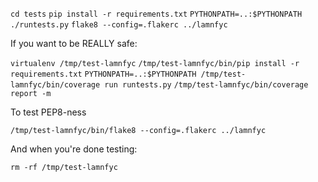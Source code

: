 `cd tests`
`pip install -r requirements.txt`
`PYTHONPATH=..:$PYTHONPATH ./runtests.py`
`flake8 --config=.flakerc ../lamnfyc`

If you want to be REALLY safe:

`virtualenv /tmp/test-lamnfyc`
`/tmp/test-lamnfyc/bin/pip install -r requirements.txt`
`PYTHONPATH=..:$PYTHONPATH /tmp/test-lamnfyc/bin/coverage run runtests.py`
`/tmp/test-lamnfyc/bin/coverage report -m`

To test PEP8-ness

`/tmp/test-lamnfyc/bin/flake8 --config=.flakerc ../lamnfyc`

And when you're done testing:

`rm -rf /tmp/test-lamnfyc`
